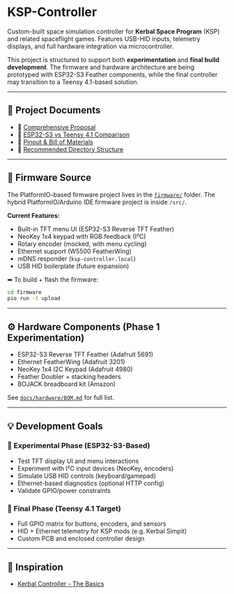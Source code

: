 # KSP-Controller

Custom-built space simulation controller for **Kerbal Space Program** (KSP) and related spaceflight games. Features USB-HID inputs, telemetry displays, and full hardware integration via microcontroller.

This project is structured to support both **experimentation** and **final build development**. The firmware and hardware architecture are being prototyped with ESP32-S3 Feather components, while the final controller may transition to a Teensy 4.1-based solution.

---

## 📌 Project Documents

- 📄 [Comprehensive Proposal](Proposal.md)
- 📄 [ESP32-S3 vs Teensy 4.1 Comparison](docs/comparison-esp32s3-teensy41.md)
- 📄 [Pinout & Bill of Materials](docs/hardware/pinout.md)
- 📄 [Recommended Directory Structure](docs/dev-log.md)

---

## 🧪 Firmware Source

The PlatformIO-based firmware project lives in the [`firmware/`](firmware/) folder.
The hybrid PlatformIO/Arduino IDE firmware project is inside `/src/`.

**Current Features:**
- Built-in TFT menu UI (ESP32-S3 Reverse TFT Feather)
- NeoKey 1x4 keypad with RGB feedback (I²C)
- Rotary encoder (mocked, with menu cycling)
- Ethernet support (W5500 FeatherWing)
- mDNS responder (`ksp-controller.local`)
- USB HID boilerplate (future expansion)

➡ To build + flash the firmware:
```bash
cd firmware
pio run -t upload
```

---

## ⚙️ Hardware Components (Phase 1 Experimentation)

- ESP32-S3 Reverse TFT Feather (Adafruit 5691)
- Ethernet FeatherWing (Adafruit 3201)
- NeoKey 1x4 I2C Keypad (Adafruit 4980)
- Feather Doubler + stacking headers
- BOJACK breadboard kit (Amazon)

See [`docs/hardware/BOM.md`](docs/hardware/BOM.md) for full list.

---

## 💡 Development Goals

### 🧪 Experimental Phase (ESP32-S3-Based)
- Test TFT display UI and menu interactions
- Experiment with I²C input devices (NeoKey, encoders)
- Simulate USB HID controls (keyboard/gamepad)
- Ethernet-based diagnostics (optional HTTP config)
- Validate GPIO/power constraints

### 🚀 Final Phase (Teensy 4.1 Target)
- Full GPIO matrix for buttons, encoders, and sensors
- HID + Ethernet telemetry for KSP mods (e.g. Kerbal Simpit)
- Custom PCB and enclosed controller design

---

## 🔗 Inspiration

- [Kerbal Controller - The Basics](https://www.instructables.com/Kerbal-Controller-the-Basics/)

